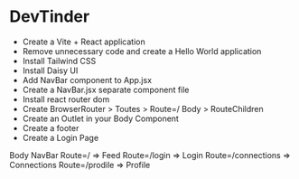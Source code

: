# DevTinder

- Create a Vite + React application
- Remove unnecessary code and create a Hello World application
- Install Tailwind CSS
- Install Daisy UI
- Add NavBar component to App.jsx 
- Create a NavBar.jsx separate component file
- Install react router dom
- Create BrowserRouter > Toutes > Route=/ Body > RouteChildren
- Create an Outlet in your Body Component
- Create a footer
- Create a Login Page



Body
    NavBar
    Route=/ => Feed
    Route=/login => Login
    Route=/connections => Connections
    Route=/prodile => Profile 